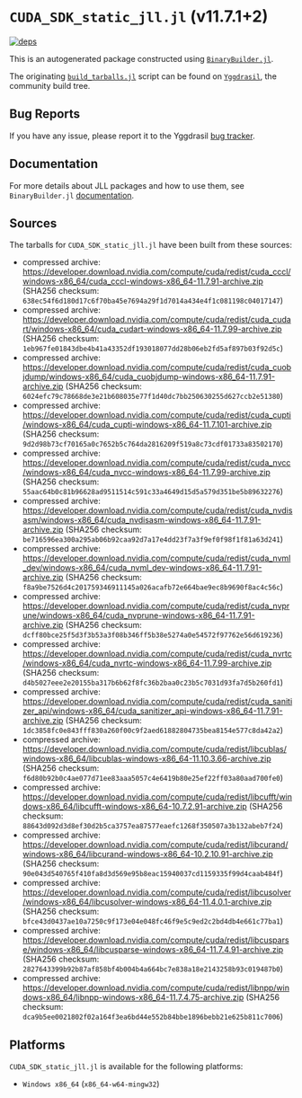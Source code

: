 # `CUDA_SDK_static_jll.jl` (v11.7.1+2)

[![deps](https://juliahub.com/docs/CUDA_SDK_static_jll/deps.svg)](https://juliahub.com/ui/Packages/CUDA_SDK_static_jll/eFajz?page=2)

This is an autogenerated package constructed using [`BinaryBuilder.jl`](https://github.com/JuliaPackaging/BinaryBuilder.jl).

The originating [`build_tarballs.jl`](https://github.com/JuliaPackaging/Yggdrasil/blob/3de8a79782c70a00e35cf152bf5aa9ee7e20a6bb/C/CUDA/CUDA_SDK_static@11.7/build_tarballs.jl) script can be found on [`Yggdrasil`](https://github.com/JuliaPackaging/Yggdrasil/), the community build tree.

## Bug Reports

If you have any issue, please report it to the Yggdrasil [bug tracker](https://github.com/JuliaPackaging/Yggdrasil/issues).

## Documentation

For more details about JLL packages and how to use them, see `BinaryBuilder.jl` [documentation](https://docs.binarybuilder.org/stable/jll/).

## Sources

The tarballs for `CUDA_SDK_static_jll.jl` have been built from these sources:

* compressed archive: https://developer.download.nvidia.com/compute/cuda/redist/cuda_cccl/windows-x86_64/cuda_cccl-windows-x86_64-11.7.91-archive.zip (SHA256 checksum: `638ec54f6d180d17c6f70ba45e7694a29f1d7014a434e4f1c081198c04017147`)
* compressed archive: https://developer.download.nvidia.com/compute/cuda/redist/cuda_cudart/windows-x86_64/cuda_cudart-windows-x86_64-11.7.99-archive.zip (SHA256 checksum: `1eb967fe01843dbe4b41a43352df193018077dd28b06eb2fd5af897b03f92d5c`)
* compressed archive: https://developer.download.nvidia.com/compute/cuda/redist/cuda_cuobjdump/windows-x86_64/cuda_cuobjdump-windows-x86_64-11.7.91-archive.zip (SHA256 checksum: `6024efc79c78668de3e21b608035e77f1d40dc7bb250630255d627ccb2e51380`)
* compressed archive: https://developer.download.nvidia.com/compute/cuda/redist/cuda_cupti/windows-x86_64/cuda_cupti-windows-x86_64-11.7.101-archive.zip (SHA256 checksum: `9d2d98b73cf70165a0c7652b5c764da2816209f519a8c73cdf01733a83502170`)
* compressed archive: https://developer.download.nvidia.com/compute/cuda/redist/cuda_nvcc/windows-x86_64/cuda_nvcc-windows-x86_64-11.7.99-archive.zip (SHA256 checksum: `55aac64b0c81b96628ad9511514c591c33a4649d15d5a579d351be5b89632276`)
* compressed archive: https://developer.download.nvidia.com/compute/cuda/redist/cuda_nvdisasm/windows-x86_64/cuda_nvdisasm-windows-x86_64-11.7.91-archive.zip (SHA256 checksum: `be716596ea300a295ab06b92caa92d7a17e4dd23f7a3f9ef0f98f1f81a63d241`)
* compressed archive: https://developer.download.nvidia.com/compute/cuda/redist/cuda_nvml_dev/windows-x86_64/cuda_nvml_dev-windows-x86_64-11.7.91-archive.zip (SHA256 checksum: `f8a9be7526d4c201759346911145a026acafb72e664bae9ec8b9690f8ac4c56c`)
* compressed archive: https://developer.download.nvidia.com/compute/cuda/redist/cuda_nvprune/windows-x86_64/cuda_nvprune-windows-x86_64-11.7.91-archive.zip (SHA256 checksum: `dcff80bce25f5d3f3b53a3f08b346ff5b38e5274a0e54572f97762e56d619236`)
* compressed archive: https://developer.download.nvidia.com/compute/cuda/redist/cuda_nvrtc/windows-x86_64/cuda_nvrtc-windows-x86_64-11.7.99-archive.zip (SHA256 checksum: `d4b5027eee2e20155ba317b6b62f8fc36b2baa0c23b5c7031d93fa7d5b260fd1`)
* compressed archive: https://developer.download.nvidia.com/compute/cuda/redist/cuda_sanitizer_api/windows-x86_64/cuda_sanitizer_api-windows-x86_64-11.7.91-archive.zip (SHA256 checksum: `1dc3858fc0e843fff830a260f00c9f2aed61882804735bea8154e577c8da42a2`)
* compressed archive: https://developer.download.nvidia.com/compute/cuda/redist/libcublas/windows-x86_64/libcublas-windows-x86_64-11.10.3.66-archive.zip (SHA256 checksum: `f6d80b92b0c4ae077d71ee83aaa5057c4e6419b80e25ef22ff03a80aad700fe0`)
* compressed archive: https://developer.download.nvidia.com/compute/cuda/redist/libcufft/windows-x86_64/libcufft-windows-x86_64-10.7.2.91-archive.zip (SHA256 checksum: `88643d092d3d8ef30d2b5ca3757ea87577eaefc1268f350507a3b132abeb7f24`)
* compressed archive: https://developer.download.nvidia.com/compute/cuda/redist/libcurand/windows-x86_64/libcurand-windows-x86_64-10.2.10.91-archive.zip (SHA256 checksum: `90e043d540765f410fa8d3d569e95b8eac15940037cd1159335f99d4caab484f`)
* compressed archive: https://developer.download.nvidia.com/compute/cuda/redist/libcusolver/windows-x86_64/libcusolver-windows-x86_64-11.4.0.1-archive.zip (SHA256 checksum: `bfce43d0437ae10a7250c9f173e04e048fc46f9e5c9ed2c2bd4db4e661c77ba1`)
* compressed archive: https://developer.download.nvidia.com/compute/cuda/redist/libcusparse/windows-x86_64/libcusparse-windows-x86_64-11.7.4.91-archive.zip (SHA256 checksum: `2827643399b92b87af858bf4b004b4a664bc7e838a18e2143258b93c019487b0`)
* compressed archive: https://developer.download.nvidia.com/compute/cuda/redist/libnpp/windows-x86_64/libnpp-windows-x86_64-11.7.4.75-archive.zip (SHA256 checksum: `dca9b5ee0021802f02a164f3ea6bd44e552b84bbe1896bebb21e625b811c7006`)

## Platforms

`CUDA_SDK_static_jll.jl` is available for the following platforms:

* `Windows x86_64` (`x86_64-w64-mingw32`)
